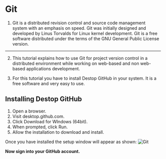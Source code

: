 # Git 

1. Git is a distributed revision control and source code management system with an emphasis on speed. Git was initially designed and developed by Linus Torvalds for Linux kernel development. Git is a free software distributed under the terms of the GNU General Public License version.

---

2. This tutorial explains how to use Git for project version control in a distributed environment while working on web-based and non web-based applications development.

3. For this tutorial you have to install Destop GitHub in your system. It is a free software and very easy to use.

## Installing Destop GitHub
1. Open a browser.
2. Visit desktop.github.com.
3. Click Download for WIndows (64bit).
4. When prompted, click Run.
5. Allow the installation to download and install.

Once you have installed the setup window will appear as shown:
![Git](https://tr1.cbsistatic.com/hub/i/r/2019/06/19/01cbe633-b43a-429c-b966-338ded614577/resize/1200x/b5a88b8ef95cdf37d4e75524587537c7/githuba.jpg)

**Now sign into your GitHub account.**
